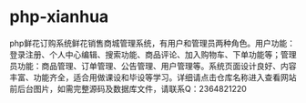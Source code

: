 # php-xianhua
php鲜花订购系统鲜花销售商城管理系统，有用户和管理员两种角色。用户功能：登录注册、个人中心编辑、搜索功能、商品评论、加入购物车、下单功能等；管理员功能：商品管理、订单管理、公告管理、用户管理等。系统页面设计良好、内容丰富、功能齐全，适合用做课设和毕设等学习。详细请点击仓库名称进入查看网站前后台图片，如需完整源码及数据库文件，请联系Q：2364821220
